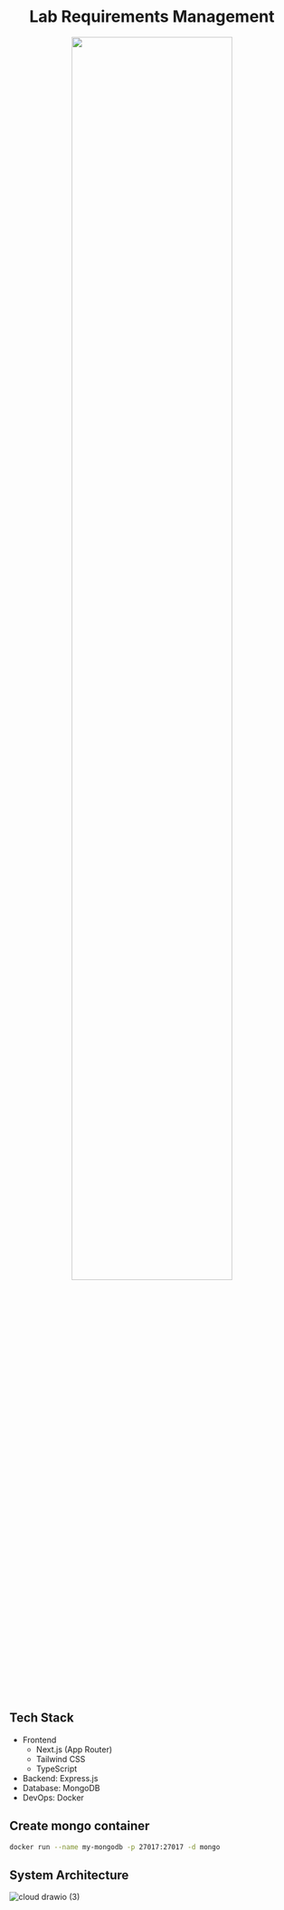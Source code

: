 

<div align="center">
  
  <h1>Lab Requirements Management</h1>
  <img src="https://github.com/kobslbj/Lab_Requirements_Management/assets/84427519/a1093396-d443-4687-932a-9ee7a3bac52f" width="75%">
  
</div>

## Tech Stack

- Frontend
  - Next.js (App Router)
  - Tailwind CSS
  - TypeScript
- Backend: Express.js
- Database: MongoDB
- DevOps: Docker

## Create mongo container

```bash
docker run --name my-mongodb -p 27017:27017 -d mongo
```

## System Architecture
![cloud drawio (3)](https://github.com/kobslbj/Lab_Requirements_Management/assets/84427519/a4bbd0e6-953f-4897-82c0-9d38ee9e37e0)



